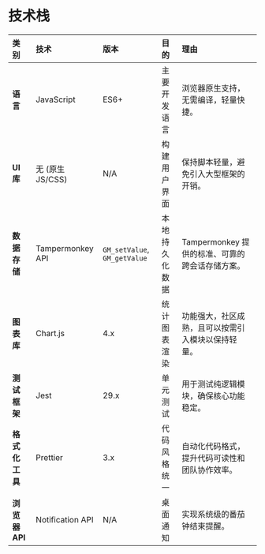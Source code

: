# 技术栈

| 类别 | 技术 | 版本 | 目的 | 理由 |
| :--- | :--- | :--- | :--- | :--- |
| **语言** | JavaScript | ES6+ | 主要开发语言 | 浏览器原生支持，无需编译，轻量快捷。 |
| **UI库** | 无 (原生JS/CSS) | N/A | 构建用户界面 | 保持脚本轻量，避免引入大型框架的开销。 |
| **数据存储**| Tampermonkey API | `GM_setValue`, `GM_getValue` | 本地持久化数据 | Tampermonkey 提供的标准、可靠的跨会话存储方案。 |
| **图表库** | Chart.js | 4.x | 统计图表渲染 | 功能强大，社区成熟，且可以按需引入模块以保持轻量。 |
| **测试框架**| Jest | 29.x | 单元测试 | 用于测试纯逻辑模块，确保核心功能稳定。 |
| **格式化工具**| Prettier | 3.x | 代码风格统一 | 自动化代码格式，提升代码可读性和团队协作效率。 |
| **浏览器API**| Notification API | N/A | 桌面通知 | 实现系统级的番茄钟结束提醒。 |